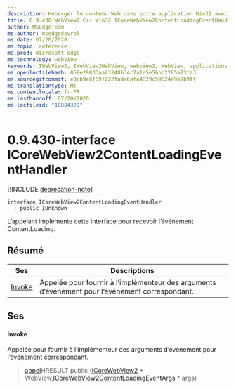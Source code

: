 ```yaml
---
description: Héberger le contenu Web dans votre application Win32 avec le contrôle Microsoft Edge WebView2
title: 0.9.430-WebView2 C++ Win32 ICoreWebView2ContentLoadingEventHandler
author: MSEdgeTeam
ms.author: msedgedevrel
ms.date: 07/20/2020
ms.topic: reference
ms.prod: microsoft-edge
ms.technology: webview
keywords: IWebView2, IWebView2WebView, webview2, WebView, applications Win32, Win32, Edge, ICoreWebView2, ICoreWebView2Host, contrôle de navigateur, html Edge
ms.openlocfilehash: 058e29833aa23248b34c7a1e5e5bbc2285a73fa3
ms.sourcegitcommit: e0cb9e6f59f222fade6afa4829c59524a9a9b9ff
ms.translationtype: MT
ms.contentlocale: fr-FR
ms.lasthandoff: 07/20/2020
ms.locfileid: "10884329"
---
```

# 0.9.430-interface ICoreWebView2ContentLoadingEventHandler 

[!INCLUDE [deprecation-note](../../includes/deprecation-note.md)]

```
interface ICoreWebView2ContentLoadingEventHandler
  : public IUnknown
```

L’appelant implémente cette interface pour recevoir l’événement ContentLoading.

## Résumé

 Ses                        | Descriptions
--------------------------------|---------------------------------------------
[Invoke](#invoke) | Appelée pour fournir à l’implémenteur des arguments d’événement pour l’événement correspondant.

## Ses

#### Invoke 

Appelée pour fournir à l’implémenteur des arguments d’événement pour l’événement correspondant.

> [appel](#invoke)HRESULT public ([ICoreWebView2](ICoreWebView2.md) * WebView,[ICoreWebView2ContentLoadingEventArgs](ICoreWebView2ContentLoadingEventArgs.md) * args)

